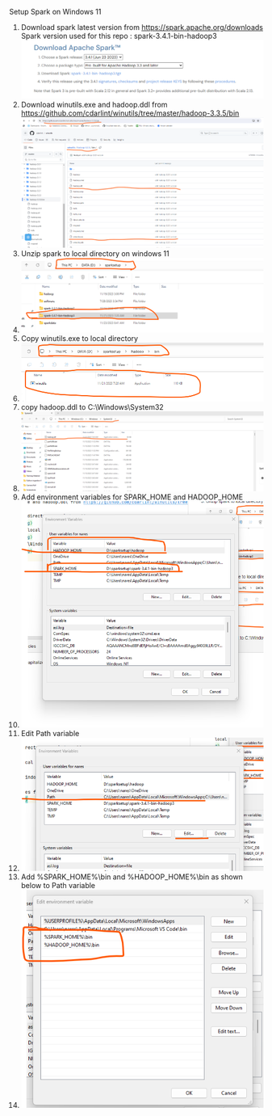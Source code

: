 Setup Spark on Windows 11
1.  Download spark latest version from https://spark.apache.org/downloads
    Spark version used for this repo : spark-3.4.1-bin-hadoop3
![img.png](img.png)
2.  Download winutils.exe and hadoop.ddl from https://github.com/cdarlint/winutils/tree/master/hadoop-3.3.5/bin
![img_2.png](img_2.png)
3. Unzip spark to local directory on windows 11
4. ![img_1.png](img_1.png)
5. Copy winutils.exe to local directory
6. ![img_3.png](img_3.png)
7. copy hadoop.ddl to C:\Windows\System32
8. ![img_4.png](img_4.png)
9. Add environment variables for SPARK_HOME and HADOOP_HOME
10. ![img_5.png](img_5.png)
11. Edit Path variable
12. ![img_6.png](img_6.png)
13. Add %SPARK_HOME%\bin and %HADOOP_HOME%\bin as shown below to Path variable
14. ![img_7.png](img_7.png) 